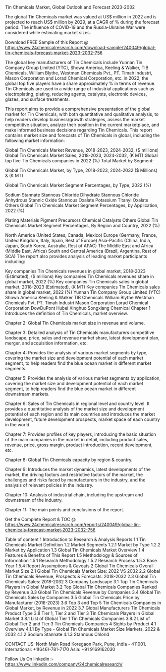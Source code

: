 Tin Chemicals Market, Global Outlook and Forecast 2023-2032

The global Tin Chemicals market was valued at US$ million in 2022 and is projected to reach US$ million by 2029, at a CAGR of % during the forecast period. The influence of COVID-19 and the Russia-Ukraine War were considered while estimating market sizes.

Download FREE Sample of this Report @ https://www.24chemicalresearch.com/download-sample/240049/global-tin-chemicals-forecast-market-2023-2032-756

The global key manufacturers of Tin Chemicals include Yunnan Tin Company Group Limited (YTC), Showa America, Keeling & Walker, TIB Chemicals, William Blythe, Westman Chemicals Pvt., PT. Timah Industri, Mason Corporation and Lorad Chemical Corporation, etc. in 2022, the global top five players have a share approximately % in terms of revenue. Tin Chemicals are used in a wide range of industrial applications such as electroplating, plating, reducing agents, catalysts, electronic devices, glazes, and surface treatments.

This report aims to provide a comprehensive presentation of the global market for Tin Chemicals, with both quantitative and qualitative analysis, to help readers develop business/growth strategies, assess the market competitive situation, analyze their position in the current marketplace, and make informed business decisions regarding Tin Chemicals. This report contains market size and forecasts of Tin Chemicals in global, including the following market information:

Global Tin Chemicals Market Revenue, 2018-2023, 2024-2032, ($ millions)
Global Tin Chemicals Market Sales, 2018-2023, 2024-2032, (K MT)
Global top five Tin Chemicals companies in 2022 (%)
Total Market by Segment:

Global Tin Chemicals Market, by Type, 2018-2023, 2024-2032 ($ Millions) & (K MT)

Global Tin Chemicals Market Segment Percentages, by Type, 2022 (%)

Sodium Stannate
Stannous Chloride Dihydrate
Stannous Chloride Anhydrous
Stannic Oxide
Stannous Oxalate
Potassium Titanyl Oxalate
Others
Global Tin Chemicals Market Segment Percentages, by Application, 2022 (%)

Plating Materials
Pigment Precursors
Chemical Catalysts
Others
Global Tin Chemicals Market Segment Percentages, By Region and Country, 2022 (%)

North America (United States, Canada, Mexico)
Europe (Germany, France, United Kingdom, Italy, Spain, Rest of Europe)
Asia-Pacific (China, India, Japan, South Korea, Australia, Rest of APAC)
The Middle East and Africa (Middle East, Africa)
South and Central America (Brazil, Argentina, Rest of SCA)
The report also provides analysis of leading market participants including:

Key companies Tin Chemicals revenues in global market, 2018-2023 (Estimated), ($ millions)
Key companies Tin Chemicals revenues share in global market, 2022 (%)
Key companies Tin Chemicals sales in global market, 2018-2023 (Estimated), (K MT)
Key companies Tin Chemicals sales share in global market, 2022 (%)
Yunnan Tin Company Group Limited (YTC)
Showa America
Keeling & Walker
TIB Chemicals
William Blythe
Westman Chemicals Pvt.
PT. Timah Industri
Mason Corporation
Lorad Chemical Corporation
DowDuPont
Hubei Xinghuo
Songxiang Chemical
Chapter 1: Introduces the definition of Tin Chemicals, market overview.

Chapter 2: Global Tin Chemicals market size in revenue and volume.

Chapter 3: Detailed analysis of Tin Chemicals manufacturers competitive landscape, price, sales and revenue market share, latest development plan, merger, and acquisition information, etc.

Chapter 4: Provides the analysis of various market segments by type, covering the market size and development potential of each market segment, to help readers find the blue ocean market in different market segments.

Chapter 5: Provides the analysis of various market segments by application, covering the market size and development potential of each market segment, to help readers find the blue ocean market in different downstream markets.

Chapter 6: Sales of Tin Chemicals in regional level and country level. It provides a quantitative analysis of the market size and development potential of each region and its main countries and introduces the market development, future development prospects, market space of each country in the world.

Chapter 7: Provides profiles of key players, introducing the basic situation of the main companies in the market in detail, including product sales, revenue, price, gross margin, product introduction, recent development, etc.

Chapter 8: Global Tin Chemicals capacity by region & country.

Chapter 9: Introduces the market dynamics, latest developments of the market, the driving factors and restrictive factors of the market, the challenges and risks faced by manufacturers in the industry, and the analysis of relevant policies in the industry.

Chapter 10: Analysis of industrial chain, including the upstream and downstream of the industry.

Chapter 11: The main points and conclusions of the report.

Get the Complete Report & TOC @ https://www.24chemicalresearch.com/reports/240049/global-tin-chemicals-forecast-market-2023-2032-756

Table of content
1 Introduction to Research & Analysis Reports
1.1 Tin Chemicals Market Definition
1.2 Market Segments
1.2.1 Market by Type
1.2.2 Market by Application
1.3 Global Tin Chemicals Market Overview
1.4 Features & Benefits of This Report
1.5 Methodology & Sources of Information
1.5.1 Research Methodology
1.5.2 Research Process
1.5.3 Base Year
1.5.4 Report Assumptions & Caveats
2 Global Tin Chemicals Overall Market Size
2.1 Global Tin Chemicals Market Size: 2022 VS 2032
2.2 Global Tin Chemicals Revenue, Prospects & Forecasts: 2018-2032
2.3 Global Tin Chemicals Sales: 2018-2032
3 Company Landscape
3.1 Top Tin Chemicals Players in Global Market
3.2 Top Global Tin Chemicals Companies Ranked by Revenue
3.3 Global Tin Chemicals Revenue by Companies
3.4 Global Tin Chemicals Sales by Companies
3.5 Global Tin Chemicals Price by Manufacturer (2018-2023)
3.6 Top 3 and Top 5 Tin Chemicals Companies in Global Market, by Revenue in 2022
3.7 Global Manufacturers Tin Chemicals Product Type
3.8 Tier 1, Tier 2 and Tier 3 Tin Chemicals Players in Global Market
3.8.1 List of Global Tier 1 Tin Chemicals Companies
3.8.2 List of Global Tier 2 and Tier 3 Tin Chemicals Companies
4 Sights by Product
4.1 Overview
4.1.1 By Type - Global Tin Chemicals Market Size Markets, 2022 & 2032
4.1.2 Sodium Stannate
4.1.3 Stannous Chlorid

CONTACT US:
North Main Road Koregaon Park, Pune, India - 411001.
International: +1(646)-781-7170
Asia: +91 9169162030

Follow Us On linkedin :- https://www.linkedin.com/company/24chemicalresearch/
